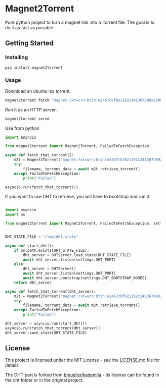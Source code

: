 # Magnet2Torrent

Pure python project to turn a magnet link into a .torrent file.
The goal is to do it as fast as possible.

## Getting Started

### Installing

```bash
pip install magnet2torrent
```

### Usage

Download an ubuntu iso torrent.

```bash
magnet2torrent fetch "magnet:?xt=urn:btih:e2467cbf021192c241367b892230dc1e05c0580e&dn=ubuntu-19.10-desktop-amd64.iso&tr=https%3A%2F%2Ftorrent.ubuntu.com%2Fannounce&tr=https%3A%2F%2Fipv6.torrent.ubuntu.com%2Fannounce"
```

Run it as an HTTP server.


```bash
magnet2torrent serve
```


Use from python

```python
import asyncio

from magnet2torrent import Magnet2Torrent, FailedToFetchException

async def fetch_that_torrent():
    m2t = Magnet2Torrent("magnet:?xt=urn:btih:e2467cbf021192c241367b892230dc1e05c0580e&dn=ubuntu-19.10-desktop-amd64.iso&tr=https%3A%2F%2Ftorrent.ubuntu.com%2Fannounce&tr=https%3A%2F%2Fipv6.torrent.ubuntu.com%2Fannounce")
    try:
        filename, torrent_data = await m2t.retrieve_torrent()
    except FailedToFetchException:
        print("Failed")

asyncio.run(fetch_that_torrent())
```

If you want to use DHT to retrieve, you will have to bootstrap and run it.

```python

import asyncio
import os

from magnet2torrent import Magnet2Torrent, FailedToFetchException, settings


DHT_STATE_FILE = "/tmp/dht.state"

async def start_dht():
    if os.path.exists(DHT_STATE_FILE):
        dht_server = DHTServer.load_state(DHT_STATE_FILE)
        await dht_server.listen(settings.DHT_PORT)
    else:
        dht_server = DHTServer()
        await dht_server.listen(settings.DHT_PORT)
        await dht_server.bootstrap(settings.DHT_BOOTSTRAP_NODES)
    return dht_server

async def fetch_that_torrent(dht_server):
    m2t = Magnet2Torrent("magnet:?xt=urn:btih:e2467cbf021192c241367b892230dc1e05c0580e&dn=ubuntu-19.10-desktop-amd64.iso", dht_server=dht_server)
    try:
        filename, torrent_data = await m2t.retrieve_torrent()
    except FailedToFetchException:
        print("Failed")

dht_server = asyncio.run(start_dht())
asyncio.run(fetch_that_torrent(dht_server))
dht_server.save_state(DHT_STATE_FILE)
```

## License

This project is licensed under the MIT License - see the [LICENSE.md](LICENSE.md) file for details

The DHT part is forked from [bmueller/kademlia](https://github.com/bmuller/kademlia/) - its license can be
found in the dht folder or in the original project.

